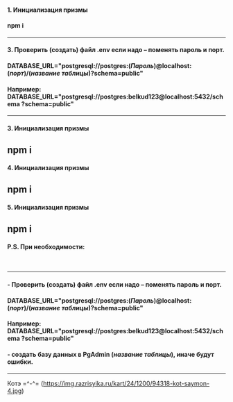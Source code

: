  
#### 1. Инициализация призмы 
#### npm i  
--- 


#### 3.	Проверить (создать) файл  .env если надо – поменять пароль и порт. 
#### DATABASE_URL="postgresql://postgres:(*Пароль*)@localhost:(*порт*)/(*название таблицы*)?schema=public"
#### Например: DATABASE_URL="postgresql://postgres:belkud123@localhost:5432/schema ?schema=public"
--- 

#### 3. Инициализация призмы 
npm i  
--- 
#### 4. Инициализация призмы 
npm i  
--- 
#### 5. Инициализация призмы 
npm i  
--- 


#### P.S. При необходимости:  
<br> <hr>
#### -	Проверить (создать) файл  .env если надо – поменять пароль и порт.
#### DATABASE_URL="postgresql://postgres:(*Пароль*)@localhost:(*порт*)/(*название таблицы*)?schema=public"
#### Например: DATABASE_URL="postgresql://postgres:belkud123@localhost:5432/schema ?schema=public"
#### - создать базу данных в  PgAdmin (*название таблицы*), иначе будут ошибки.

--- 



Котэ =^-^= (https://img.razrisyika.ru/kart/24/1200/94318-kot-saymon-4.jpg)  




